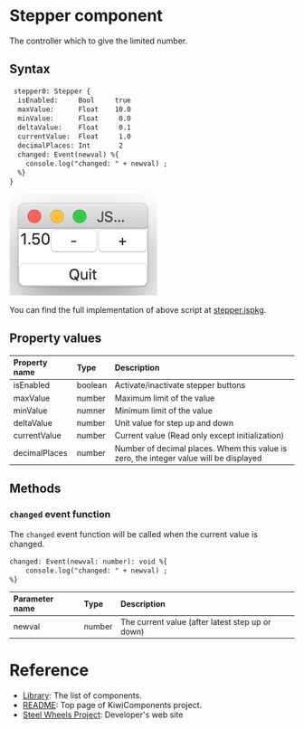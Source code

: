 # Stepper component
The controller which to give the limited number.

## Syntax
````
 stepper0: Stepper {
  isEnabled:     Bool     true
  maxValue:      Float    10.0
  minValue:      Float     0.0
  deltaValue:    Float     0.1
  currentValue:  Float     1.0
  decimalPlaces: Int       2
  changed: Event(newval) %{
    console.log("changed: " + newval) ;
  %}
}
````

![Stepper View](./Images/stepper-view.png)

You can find the full implementation of above script at [stepper.jspkg](https://github.com/steelwheels/JSTerminal/tree/master/Resource/Sample/stepper.jspkg).

## Property values
|Property name  |Type   |Description        |
|:--            |:--    |:--                |
|isEnabled      |boolean|Activate/inactivate stepper buttons    |
|maxValue       |number |Maximum limit of the value |
|minValue       |numner |Minimum limit of the value |
|deltaValue     |number |Unit value for step up and down |
|currentValue   |number |Current value (Read only except initialization) |
|decimalPlaces  |number |Number of decimal places. Whem this value is zero, the integer value will be displayed |

## Methods
### `changed` event function
The `changed` event function will be called when the current value is changed.
````
changed: Event(newval: number): void %{
    console.log("changed: " + newval) ;
%}
````

|Parameter name |Type   |Description        |
|:--            |:--    |:--                |
|newval         |number |The current value (after latest step up or down) |

# Reference
* [Library](https://github.com/steelwheels/KiwiCompnents/blob/master/Document/Library.md): The list of components.
* [README](https://github.com/steelwheels/KiwiCompnents): Top page of KiwiComponents project.
* [Steel Wheels Project](https://steelwheels.github.io): Developer's web site


